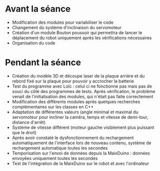 # Avant la séance

- Modification des modules pour variabiliser le code
- Changement du système d'inclinaison du servomoteur 
- Création d'un module Bouton poussoir qui permettra de lancer le déplacement du robot uniquement après les vérifications nécessaires
- Organisation du code

# Pendant la séance
- Création du modèle 3D et découpe laser de la plaque arrière et du rebord fixé sur la plaque pour pouvoir y accrocher la batterie
- Test du programme avec Loïc : celui ci ne fonctionne pas mais pas de souci du côté des programmes de tests. Après vérification, le problème venait de l'initialisation des modules, qui n'était pas faite correctement
- Modification des différents modules après quelques recherches complémentaires sur les classes en C++
- Adaptation de différentes valeurs (angle minimal et maximal du servomoteur pour incliner la caméra, temps et vitesse de demi-tour, distance d'arrêt)
- Système de vitesse différent (moteur gauche visiblement plus puissant que le droit)
- Après avoir constaté le dysfonctionnement du rechargement automatiquement de l'interface lors de nouveau contenu, système de rechargement automatique toutes les secondes
- Temporisation sur l'envoi de données depuis la MaixDuino : données envoyées uniquement toutes les secondes
- Test de l'intégration de la MaixDuino sur le robot et avec l'ordinateur